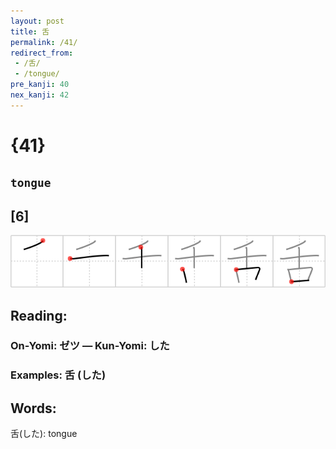 ```yaml
---
layout: post
title: 舌
permalink: /41/
redirect_from:
 - /舌/
 - /tongue/
pre_kanji: 40
nex_kanji: 42
---
```


# {41}

## `tongue`

## [6]

<div class="stroke"><img src="../images/E8888C.png" /></div>

## Reading:

### On-Yomi: ゼツ &mdash; Kun-Yomi: した

### Examples: 舌 (した)

## Words:

舌(した): tongue
